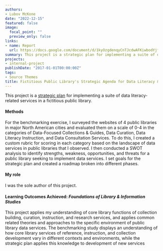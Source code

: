 ```yaml
---
authors:
- Lubov McKone
date: "2022-12-15"
featured: false
image:
  focal_point: ""
  preview_only: false
links:
- name: Report
  url: https://docs.google.com/document/d/1kyOzgdenqyCnTJcdwAFKiwbodYjfQDnL1Cgur4pHszA/edit?usp=sharing
summary: This project is a strategic plan for implementing a suite of data literacy-related services in a fictitious public library.
projects:
- internal-project
publishDate: "2017-01-01T00:00:00Z"
tags:
- Source Themes
title: Fictitious Public Library's Strategic Agenda for Data Literacy & Research Services
---
```


This project is a [strategic plan](https://docs.google.com/document/d/1kyOzgdenqyCnTJcdwAFKiwbodYjfQDnL1Cgur4pHszA/edit?usp=sharing) for implementing a suite of data literacy-related services in a fictitious public library.

#### Methods

For the benchmarking exercise, I surveyed the websites of 4 public libraries in major North American cities and evaluated them on a scale of 0-4 in the categories of Data-Focused Collections & Guides, Data Curation, Data Literacy Instruction, and Data Consultation Services. To do this, I created a custom rubric for scoring in each category based on the landscape of data services in public libraries that I observed. I then conducted a SWOT analysis to identify strengths, weakness, opportunities, and threats for a public library seeking to implement data services. I set goals for the strategic plan and created a roadmap broken into different phases. 

#### My role

I was the sole author of this project.

#### Learning Outcomes Achieved: _Foundations of Library & Information Studies_

This project applies my understanding of core library functions of collection building, curation, instruction, and research services, and applies common related theories and approaches to the specific environment of public library data services. The benchmarking study displays an understanding of how core library services of reference, instruction, and collection development vary in different contexts and environments, while the strategic plan applies this knowledge to development of new services

